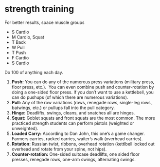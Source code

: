 # strength training

For better results, space muscle groups

- S Cardio
- M Cardio, Squat
- T Back
- W Pull
- T Push
- F Cardio
- S Cardio

Do 100 of anything each day.


1. **Push:** You can do any of the numerous press variations (military press, floor press, etc.).  You can even combine push and counter-rotation by doing a one-sided floor press. If you don’t want to use a kettlebell, you can do pushups (of which there are numerous variations).
2. **Pull:** Any of the row variations (rows, renegade rows, single-leg rows, batwings, etc.) or pullups fall into the pull category.
3. **Hinge:** Deadlifts, swings, cleans, and snatches all are hinges.
4. **Squat:** Goblet squats and front squats are the most common. The more practiced strength students can perform pistols (weighted or unweighted).
5. **Loaded Carry:** According to Dan John, this one’s a game changer. Farmers carries, racked carries, waiter’s walk (overhead carries).
6. **Rotation:** Russian twist, ribbons, overhead rotation (kettlbell locked out overhead and rotate from your spine, not hips).
7. **Counter-rotation:** One-sided suitcase deadlifts, one sided floor presses, renegade rows, one-arm swings, alternating swings.

